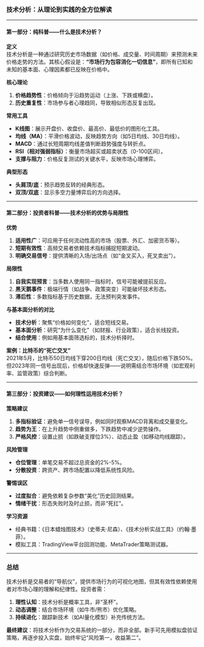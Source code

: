 ### 技术分析：从理论到实践的全方位解读

---

#### **第一部分：纯科普——什么是技术分析？**
**定义**  
技术分析是一种通过研究历史市场数据（如价格、成交量、时间周期）来预测未来价格走势的方法。其核心假设是：**“市场行为包容消化一切信息”**，即所有已知和未知的基本面、心理因素都已反映在价格中。

**核心理论**  
1. **价格趋势性**：价格倾向于沿趋势运动（上涨、下跌或横盘）。  
2. **历史重复性**：市场参与者心理趋同，导致相似形态反复出现。  

**常用工具**  
- **K线图**：展示开盘价、收盘价、最高价、最低价的图形化工具。  
- **均线（MA）**：平滑价格波动，反映趋势方向（如5日均线、30日均线）。  
- **MACD**：通过长短周期均线差值判断趋势强度与转折点。  
- **RSI（相对强弱指标）**：衡量市场超买或超卖状态（0-100区间）。  
- **支撑与阻力**：价格反复测试的关键水平，反映市场心理博弈。  

**典型形态**  
- **头肩顶/底**：预示趋势反转的经典形态。  
- **双顶/双底**：显示多空力量博弈后的方向选择。  

---

#### **第二部分：投资者科普——技术分析的优势与局限性**
**优势**  
1. **适用性广**：可应用于任何流动性高的市场（股票、外汇、加密货币等）。  
2. **短期有效性**：高频交易者依赖技术指标捕捉短期波动。  
3. **明确交易信号**：提供清晰的入场/出场点（如“金叉买入，死叉卖出”）。  

**局限性**  
1. **自我实现预言**：当多数人使用同一指标时，信号可能被提前反应。  
2. **黑天鹅事件**：极端行情（如战争、政策突变）可能破坏技术形态。  
3. **滞后性**：多数指标基于历史数据，无法预判突发事件。  

**与基本面分析的对比**  
- **技术分析**：聚焦“价格如何变化”，适合短线交易。  
- **基本面分析**：研究“为什么变化”（如财报、行业政策），适合长线投资。  
- **结合使用**：例如用基本面筛选标的，技术分析择时。  

**案例：比特币的“死亡交叉”**  
2021年5月，比特币50日均线下穿200日均线（死亡交叉），随后价格下跌50%。但2023年同一信号出现后，价格却快速反弹——说明需结合市场环境（如宏观利率、监管政策）综合判断。  

---

#### **第三部分：投资建议——如何理性运用技术分析？**
**策略建议**  
1. **多指标验证**：避免单一信号误导，例如同时观察MACD背离和成交量变化。  
2. **趋势为王**：在上升趋势中侧重做多，下跌趋势中减少逆势操作。  
3. **严格风控**：设置止损（如跌破支撑位3%）、动态止盈（如移动均线跟踪）。  

**风险管理**  
- **仓位管理**：单笔交易不超过总资金的2%-5%。  
- **分散投资**：跨资产、跨市场配置以降低系统性风险。  

**警惕误区**  
- **过度拟合**：避免依赖复杂参数“美化”历史回测结果。  
- **情绪干扰**：形态失败时及时止损，而非“死扛”。  

**学习资源**  
- 经典书籍：《日本蜡烛图技术》（史蒂夫·尼森）、《技术分析实战工具》（约翰·墨菲）。  
- 模拟工具：TradingView平台回测功能、MetaTrader策略测试器。  

---

### **总结**  
技术分析是交易者的“导航仪”，提供市场行为的可视化地图，但其有效性依赖使用者对市场心理的理解和纪律性。投资者需：  
1. **理性认知**：技术分析是概率工具，非“圣杯”。  
2. **动态调整**：结合市场环境（如牛市/熊市）优化策略。  
3. **持续进化**：跟踪新技术（如AI量化模型）补充传统方法。  

**最终建议**：将技术分析作为交易系统的一部分，而非全部。新手可先用模拟盘验证策略，再逐步投入实盘，始终牢记“风险第一，收益第二”。